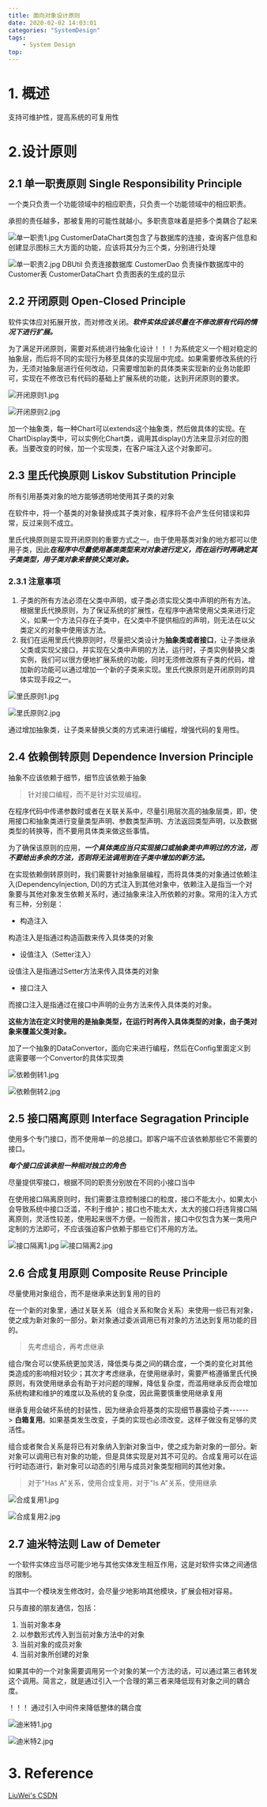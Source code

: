 ```yaml
---
title: 面向对象设计原则
date: 2020-02-02 14:03:01
categories: "SystemDesign"
tags:
    - System Design
top:
---
```

# 1. 概述

支持可维护性，提高系统的可复用性

# 2.设计原则

## 2.1 单一职责原则 Single Responsibility Principle 

一个类只负责一个功能领域中的相应职责，只负责一个功能领域中的相应职责。

承担的责任越多，那被复用的可能性就越小。多职责意味着是把多个类耦合了起来

![单一职责1.jpg](https://i.loli.net/2020/02/03/jKXMsxyiB6z3uac.jpg)
CustomerDataChart类包含了与数据库的连接，查询客户信息和创建显示图标三大方面的功能，应该将其分为三个类，分别进行处理

![单一职责2.jpg](https://i.loli.net/2020/02/03/X4Z1TfBRzkMLSNW.jpg)
DBUtil  负责连接数据库
CustomerDao 负责操作数据库中的Customer表
CustomerDataChart 负责图表的生成的显示

## 2.2 开闭原则 Open-Closed Principle 

软件实体应对拓展开放，而对修改关闭。***软件实体应该尽量在不修改原有代码的情况下进行扩展。***

为了满足开闭原则，需要对系统进行抽象化设计！！！为系统定义一个相对稳定的抽象层，而后将不同的实现行为移至具体的实现层中完成。如果需要修改系统的行为，无须对抽象层进行任何改动，只需要增加新的具体类来实现新的业务功能即可，实现在不修改已有代码的基础上扩展系统的功能，达到开闭原则的要求。

![开闭原则1.jpg](https://i.loli.net/2020/02/03/6SEFzrxNtTgMPQK.jpg)

![开闭原则2.jpg](https://i.loli.net/2020/02/03/bM73ZsD4UkdJ9QP.jpg)


加一个抽象类，每一种Chart可以extends这个抽象类，然后做具体的实现。在ChartDisplay类中，可以实例化Chart类，调用其display()方法来显示对应的图表。当要改变的时候，加一个实现类，在客户端注入这个对象即可。

## 2.3 里氏代换原则 Liskov Substitution Principle 

所有引用基类对象的地方能够透明地使用其子类的对象

在软件中，将一个基类的对象替换成其子类对象，程序将不会产生任何错误和异常，反过来则不成立。

里氏代换原则是实现开闭原则的重要方式之一。由于使用基类对象的地方都可以使用子类，因此***在程序中尽量使用基类类型来对对象进行定义，而在运行时再确定其子类类型，用子类对象来替换父类对象。***

### 2.3.1 注意事项

1. 子类的所有方法必须在父类中声明，或子类必须实现父类中声明的所有方法。根据里氏代换原则，为了保证系统的扩展性，在程序中通常使用父类来进行定义，如果一个方法只存在子类中，在父类中不提供相应的声明，则无法在以父类定义的对象中使用该方法。
2. 我们在运用里氏代换原则时，尽量把父类设计为**抽象类或者接口**，让子类继承父类或实现父接口，并实现在父类中声明的方法，运行时，子类实例替换父类实例，我们可以很方便地扩展系统的功能，同时无须修改原有子类的代码，增加新的功能可以通过增加一个新的子类来实现。里氏代换原则是开闭原则的具体实现手段之一。

![里氏原则1.jpg](https://i.loli.net/2020/02/03/OXI4TrtJ1j3gzVa.jpg)

![里氏原则2.jpg](https://i.loli.net/2020/02/03/4PuoLXtib6SQCKH.jpg)

通过增加抽象类，让子类来替换父类的方式来进行编程，增强代码的复用性。

## 2.4 依赖倒转原则 Dependence Inversion Principle

抽象不应该依赖于细节，细节应该依赖于抽象

> 针对接口编程，而不是针对实现编程。

在程序代码中传递参数时或者在关联关系中，尽量引用层次高的抽象层类，即，使用接口和抽象类进行变量类型声明、参数类型声明、方法返回类型声明，以及数据类型的转换等，而不要用具体类来做这些事情。

为了确保该原则的应用，***一个具体类应当只实现接口或抽象类中声明过的方法，而不要给出多余的方法，否则将无法调用到在子类中增加的新方法。***

在实现依赖倒转原则时，我们需要针对抽象层编程，而将具体类的对象通过依赖注入(DependencyInjection, DI)的方式注入到其他对象中，依赖注入是指当一个对象要与其他对象发生依赖关系时，通过抽象来注入所依赖的对象。常用的注入方式有三种，分别是：

+ 构造注入

构造注入是指通过构造函数来传入具体类的对象

+ 设值注入（Setter注入）

设值注入是指通过Setter方法来传入具体类的对象

+ 接口注入

而接口注入是指通过在接口中声明的业务方法来传入具体类的对象。

**这些方法在定义时使用的是抽象类型，在运行时再传入具体类型的对象，由子类对象来覆盖父类对象。**

加了一个抽象的DataConvertor，面向它来进行编程，然后在Config里面定义到底需要哪一个Convertor的具体实现类

![依赖倒转1.jpg](https://i.loli.net/2020/02/03/n4DwgFpP91Ua2vX.jpg)

![依赖倒转2.jpg](https://i.loli.net/2020/02/03/vq8aUZGpfMWhiAN.jpg)


## 2.5 接口隔离原则 Interface Segragation Principle 

使用多个专门接口，而不使用单一的总接口。即客户端不应该依赖那些它不需要的接口。

***每个接口应该承担一种相对独立的角色*** 

尽量提供窄接口，根据不同的职责分别放在不同的小接口当中

 在使用接口隔离原则时，我们需要注意控制接口的粒度，接口不能太小，如果太小会导致系统中接口泛滥，不利于维护；接口也不能太大，太大的接口将违背接口隔离原则，灵活性较差，使用起来很不方便。一般而言，接口中仅包含为某一类用户定制的方法即可，不应该强迫客户依赖于那些它们不用的方法。

![接口隔离1.jpg](https://i.loli.net/2020/02/03/aEnKRgm2THM8L6c.jpg)
![接口隔离2.jpg](https://i.loli.net/2020/02/03/K1iNF5jB2aGHoVc.jpg)

## 2.6 合成复用原则 Composite Reuse Principle

尽量使用对象组合，而不是继承来达到复用的目的

在一个新的对象里，通过关联关系（组合关系和聚合关系）来使用一些已有对象，使之成为新对象的一部分。新对象通过委派调用已有对象的方法达到复用功能的目的。

> 先考虑组合，再考虑继承

组合/聚合可以使系统更加灵活，降低类与类之间的耦合度，一个类的变化对其他类造成的影响相对较少；其次才考虑继承，在使用继承时，需要严格遵循里氏代换原则，有效使用继承会有助于对问题的理解，降低复杂度，而滥用继承反而会增加系统构建和维护的难度以及系统的复杂度，因此需要慎重使用继承复用

继承复用会破坏系统的封装性，因为继承会将基类的实现细节暴露给子类------> **白箱复用**。如果基类发生改变，子类的实现也必须改变。这样子做没有足够的灵活性。

组合或者聚合关系是将已有对象纳入到新对象当中，使之成为新对象的一部分。新对象可以调用已有对象的功能，但是具体实现是对其不可见的。合成复用可以在运行时动态进行，新对象可以动态的引用与成员对象类型相同的其他对象。

> 对于"Has A"关系，使用合成复用，对于"Is A"关系，使用继承

![合成复用1.jpg](https://i.loli.net/2020/02/03/iQuJD2VyKEzNB8P.jpg)

![合成复用2.jpg](https://i.loli.net/2020/02/03/HUb5O1qjXk7BYKu.jpg)


## 2.7 迪米特法则 Law of Demeter

一个软件实体应当尽可能少地与其他实体发生相互作用，这是对软件实体之间通信的限制。

当其中一个模块发生修改时，会尽量少地影响其他模块，扩展会相对容易。

只与直接的朋友通信，包括：

1. 当前对象本身
2. 以参数形式传入到当前对象方法中的对象
3. 当前对象的成员对象
4. 当前对象所创建的对象


如果其中的一个对象需要调用另一个对象的某一个方法的话，可以通过第三者转发这个调用。简言之，就是通过引入一个合理的第三者来降低现有对象之间的耦合度。


！！！ 通过引入中间件来降低整体的耦合度

![迪米特1.jpg](https://i.loli.net/2020/02/03/6CxEVeahFjcQ9AN.jpg)

![迪米特2.jpg](https://i.loli.net/2020/02/03/KHX1vnuDbTewQaY.jpg)


# 3. Reference

[LiuWei's CSDN](https://blog.csdn.net/lovelion/article/details/7536532)